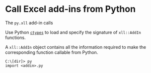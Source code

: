 # Call Excel add-ins from Python

The `py.xll` add-in calls 

Use Python [`ctypes`](https://docs.python.org/3/library/ctypes.html)
to load and specify the signature of `xll::AddIn` functions.

A `xll::AddIn` object contains all the information required to 
make the corresponding function callable from Python.


```
C:\[dir]> py
import <addin>.py

```
